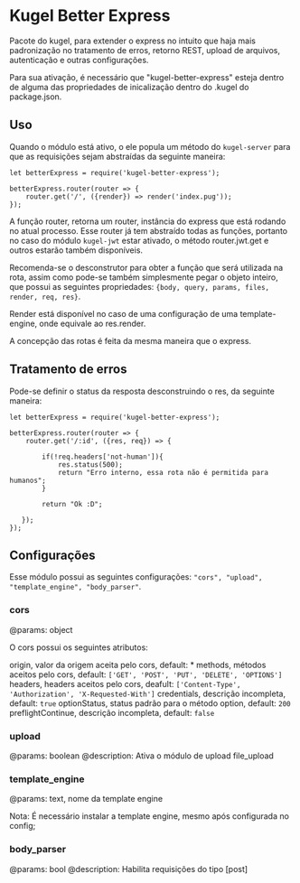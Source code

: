 # Kugel Better Express

Pacote do kugel, para extender o express no intuito que haja mais padronização no tratamento de erros, retorno REST, upload de arquivos, autenticação e outras configurações.

Para sua ativação, é necessário que "kugel-better-express" esteja dentro de alguma das propriedades de inicalização dentro do .kugel do package.json.  

## Uso

Quando o módulo está ativo, o ele popula um método do `kugel-server` para que as requisições sejam abstraídas da seguinte maneira:
```
let betterExpress = require('kugel-better-express');

betterExpress.router(router => {
    router.get('/', ({render}) => render('index.pug'));
});

```
A função router, retorna um router, instância do express que está rodando no atual processo. Esse router já tem abstraído todas as funções, portanto no caso do módulo `kugel-jwt` estar ativado, o método router.jwt.get e outros estarão também disponíveis.

Recomenda-se o desconstrutor para obter a função que será utilizada na rota, assim como pode-se também simplesmente pegar o objeto inteiro, que possui as seguintes propriedades: `{body, query, params, files, render, req, res}`.

Render está disponível no caso de uma configuração de uma template-engine, onde equivale ao res.render.

A concepção das rotas é feita da mesma maneira que o express.

## Tratamento de erros

Pode-se definir o status da resposta desconstruindo o res, da seguinte maneira: 

```
let betterExpress = require('kugel-better-express');

betterExpress.router(router => {
    router.get('/:id', ({res, req}) => {
	
		if(!req.headers['not-human']){
			res.status(500);
			return "Erro interno, essa rota não é permitida para humanos";
		}
		
		return "Ok :D";
		
   });
});

```

## Configurações

Esse módulo possui as seguintes configurações:  `"cors", "upload", "template_engine", "body_parser"`.

### cors

@params: object

O cors possui os seguintes atributos:

origin, valor da origem aceita pelo cors, default: *
methods, métodos aceitos pelo cors, default: `['GET', 'POST', 'PUT', 'DELETE', 'OPTIONS']`
headers, headers aceitos pelo cors, deafult: `['Content-Type', 'Authorization', 'X-Requested-With']`
credentials, descrição incompleta, default: `true`
optionStatus, status padrão para o método option, default: `200`
preflightContinue, descrição incompleta, default: `false`

### upload

@params: boolean
@description: Ativa o módulo de upload file_upload

### template_engine
@params: text, nome da template engine

Nota: É necessário instalar a template engine, mesmo após configurada no config;

### body_parser

@params: bool
@description: Habilita requisições do tipo [post]